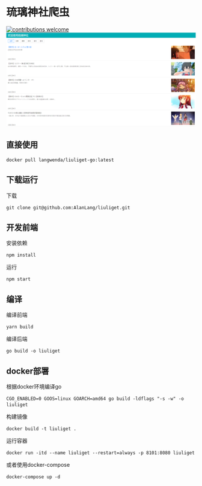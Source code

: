# 琉璃神社爬虫
[![contributions welcome](https://img.shields.io/badge/contributions-welcome-brightgreen.svg?style=flat)](https://github.com/dwyl/esta/issues)
![](./screenshot/demo.png)

## 直接使用
```
docker pull langwenda/liuliget-go:latest
```

## 下载运行
下载
```
git clone git@github.com:AlanLang/liuliget.git
```
## 开发前端

安装依赖
```
npm install
```

运行
```
npm start
```

## 编译
编译前端
```
yarn build
```

编译后端
```
go build -o liuliget
```
## docker部署
根据docker环境编译go
```
CGO_ENABLED=0 GOOS=linux GOARCH=amd64 go build -ldflags "-s -w" -o liuliget
```
构建镜像
```
docker build -t liuliget .
```
运行容器
```
docker run -itd --name liuliget --restart=always -p 8101:8080 liuliget
```

或者使用docker-compose
```
docker-compose up -d
